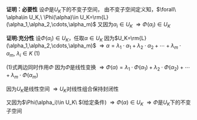 **证明：必要性**
设$\Phi$是$U_K$下的不变子空间，
由不变子空间定义知，$\forall\ \alpha\in U_K,\ \Phi(\alpha)\in U_K=\rm{L}(\alpha_1,\alpha_2,\cdots,\alpha_m)$
又因为$\alpha_i\in U_K$
$\Rightarrow\Phi(\alpha_i)\in U_K$

**证明:充分性**
设$\Phi(\alpha_i)\in U_K$，任取$\alpha\in U_K$
因为$U_K=\rm{L}(\alpha_1,\alpha_2,\cdots,\alpha_m)$
$\Rightarrow\alpha=\lambda_1\cdot\alpha_1+
\lambda_2\cdot\alpha_2+\cdots
+\lambda_m\cdot\alpha_m,\ \lambda_i\in K\ (1)$

$(1)$式两边同时作用$\Phi$
因为$\Phi$是线性变换
$\Rightarrow\Phi(\alpha)=\lambda_1\cdot
\Phi(\alpha_1)+\lambda_2\cdot\Phi(\alpha_2)
+\cdots+\lambda_m\cdot\Phi(\alpha_m)$

因为$U_K$是线性空间
$\Rightarrow U_K$对线性组合保持封闭性

又因为$\Phi(\alpha_i)\in U_K\ $(给定条件)
$\Rightarrow\Phi(\alpha)\in U_K$
$\Rightarrow\Phi$是$U_K$下的不变子空间
